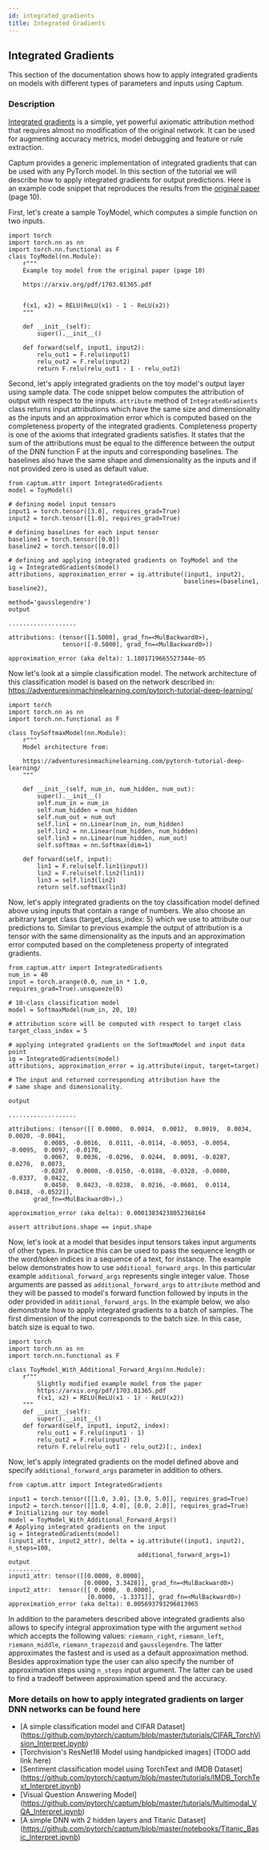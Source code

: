 ```yaml
---
id: integrated_gradients
title: Integrated Gradients
---
```

## Integrated Gradients

This section of the documentation shows how to apply integrated gradients on
models with different types of parameters and inputs using Captum.

### Description

[Integrated gradients](https://arxiv.org/pdf/1703.01365.pdf) is a simple, yet powerful axiomatic attribution method that requires almost no modification of the original network. It can be used for augmenting accuracy metrics, model debugging and feature or rule extraction.

Captum provides a generic implementation of integrated gradients that can be used with any PyTorch model.
In this section of the tutorial we will describe how to apply integrated gradients for output predictions.
Here is an example code snippet that reproduces the results from the [original paper](https://arxiv.org/pdf/1703.01365.pdf) (page 10).

First, let's create a sample ToyModel, which computes a simple function on two inputs.

```
import torch
import torch.nn as nn
import torch.nn.functional as F
class ToyModel(nn.Module):
    r"""
    Example toy model from the original paper (page 10)

    https://arxiv.org/pdf/1703.01365.pdf


    f(x1, x2) = RELU(ReLU(x1) - 1 - ReLU(x2))
    """

    def __init__(self):
        super().__init__()

    def forward(self, input1, input2):
        relu_out1 = F.relu(input1)
        relu_out2 = F.relu(input2)
        return F.relu(relu_out1 - 1 - relu_out2)
```

Second, let's apply integrated gradients on the toy model's output layer using sample data.
The code snippet below computes the attribution of output with respect to the inputs.
`attribute` method of `IntegratedGradients` class returns input attributions which
have the same size and dimensionality as the inputs and an approximation error which
is computed based on the completeness property of the integrated gradients.
Completeness property is one of the axioms that integrated gradients satisfies.
It states that the sum of the attributions must be equal to the difference between
the output of the DNN function F at the inputs and corresponding baselines.
The baselines also have the same shape and dimensionality as the inputs and if not
provided zero is used as default value.
```
from captum.attr import IntegratedGradients
model = ToyModel()

# defining model input tensors
input1 = torch.tensor([3.0], requires_grad=True)
input2 = torch.tensor([1.0], requires_grad=True)

# defining baselines for each input tensor
baseline1 = torch.tensor([0.0])
baseline2 = torch.tensor([0.0])

# defining and applying integrated gradients on ToyModel and the
ig = IntegratedGradients(model)
attributions, approximation_error = ig.attribute((input1, input2),
                                                 baselines=(baseline1, baseline2),
                                                 method='gausslegendre')
output

...................

attributions: (tensor([1.5000], grad_fn=<MulBackward0>),
               tensor([-0.5000], grad_fn=<MulBackward0>))

approximation_error (aka delta): 1.1801719665527344e-05
```

Now let's look at a simple classification model. The network architecture of this
classification model is based on the network described in:
https://adventuresinmachinelearning.com/pytorch-tutorial-deep-learning/

```
import torch
import torch.nn as nn
import torch.nn.functional as F

class ToySoftmaxModel(nn.Module):
    r"""
    Model architecture from:

    https://adventuresinmachinelearning.com/pytorch-tutorial-deep-learning/
    """

    def __init__(self, num_in, num_hidden, num_out):
        super().__init__()
        self.num_in = num_in
        self.num_hidden = num_hidden
        self.num_out = num_out
        self.lin1 = nn.Linear(num_in, num_hidden)
        self.lin2 = nn.Linear(num_hidden, num_hidden)
        self.lin3 = nn.Linear(num_hidden, num_out)
        self.softmax = nn.Softmax(dim=1)

    def forward(self, input):
        lin1 = F.relu(self.lin1(input))
        lin2 = F.relu(self.lin2(lin1))
        lin3 = self.lin3(lin2)
        return self.softmax(lin3)
```

Now, let's apply integrated gradients on the toy classification model defined
above using inputs that contain a range of numbers. We also choose an arbitrary
target class (target_class_index: 5) which we use to attribute our predictions to.
Similar to previous example the output of attribution is a tensor with the same
dimensionality as the inputs and an approximation error computed based on the
completeness property of integrated gradients.

```
from captum.attr import IntegratedGradients
num_in = 40
input = torch.arange(0.0, num_in * 1.0, requires_grad=True).unsqueeze(0)

# 10-class classification model
model = SoftmaxModel(num_in, 20, 10)

# attribution score will be computed with respect to target class
target_class_index = 5

# applying integrated gradients on the SoftmaxModel and input data point
ig = IntegratedGradients(model)
attributions, approximation_error = ig.attribute(input, target=target)

# The input and returned corresponding attribution have the
# same shape and dimensionality.

output

...................

attributions: (tensor([[ 0.0000,  0.0014,  0.0012,  0.0019,  0.0034,  0.0020, -0.0041,  
          0.0085, -0.0016,  0.0111, -0.0114, -0.0053, -0.0054, -0.0095,  0.0097, -0.0170,
          0.0067,  0.0036, -0.0296,  0.0244,  0.0091, -0.0287,  0.0270,  0.0073,
         -0.0287,  0.0008, -0.0150, -0.0188, -0.0328, -0.0080, -0.0337,  0.0422,
          0.0450,  0.0423, -0.0238,  0.0216, -0.0601,  0.0114,  0.0418, -0.0522]],
       grad_fn=<MulBackward0>),)

approximation_error (aka delta): 0.00013834238052368164

assert attributions.shape == input.shape
```

Now, let's look at a model that besides input tensors takes input arguments of
other types. In practice this can be used to pass the sequence length or the
word/token indices in a sequence of a text, for instance. The example below
demonstrates how to use `additional_forward_args`. In this particular example
`additional_forward_args` represents single integer value.
Those arguments are passed as `additional_forward_args` to `attribute` method and
they will be passed to model's forward function followed by inputs in the oder
provided in `additional_forward_args`. In the example below, we also demonstrate
how to apply integrated gradients to a batch of samples. The first dimension of
the input corresponds to the batch size.
In this case, batch size is equal to two.

```
import torch
import torch.nn as nn
import torch.nn.functional as F

class ToyModel_With_Additional_Forward_Args(nn.Module):
    r"""
        Slightly modified example model from the paper
        https://arxiv.org/pdf/1703.01365.pdf
        f(x1, x2) = RELU(ReLU(x1 - 1) - ReLU(x2))
    """
    def __init__(self):
        super().__init__()
    def forward(self, input1, input2, index):
        relu_out1 = F.relu(input1 - 1)
        relu_out2 = F.relu(input2)
        return F.relu(relu_out1 - relu_out2)[:, index]
```

Now, let's apply integrated gradients on the model defined above and specify
`additional_forward_args` parameter in addition to others.

```
from captum.attr import IntegratedGradients

input1 = torch.tensor([[1.0, 3.0], [3.0, 5.0]], requires_grad=True)
input2 = torch.tensor([[1.0, 4.0], [0.0, 2.0]], requires_grad=True)
# Initializing our toy model
model = ToyModel_With_Additional_Forward_Args()
# Applying integrated gradients on the input
ig = IntegratedGradients(model)
(input1_attr, input2_attr), delta = ig.attribute((input1, input2), n_steps=100,
                                    additional_forward_args=1)
output
.........
input1_attr: tensor([[0.0000, 0.0000],
                     [0.0000, 3.3428]], grad_fn=<MulBackward0>)
input2_attr:  tensor([[ 0.0000,  0.0000],
                      [0.0000, -1.3371]], grad_fn=<MulBackward0>)
approximation_error (aka delta): 0.005693793296813965
```
In addition to the parameters described above integrated gradients also allows to specify
integral approximation type with the argument `method` which accepts the following values:
`riemann_right`, `riemann_left`, `riemann_middle`, `riemann_trapezoid` and `gausslegendre`.
The latter approximates the fastest and is used as a default approximation  method.
Besides approximation type the user can also specify the number of approximation
steps using `n_steps` input argument. The latter can be used to find a tradeoff
between approximation speed and the accuracy.

### More details on how to apply integrated gradients on larger DNN networks can be found here

* [A simple classification model and CIFAR Dataset] (https://github.com/pytorch/captum/blob/master/tutorials/CIFAR_TorchVision_Interpret.ipynb)
* [Torchvision's ResNet18 Model using handpicked images] (TODO add link here)
* [Sentiment classification model using TorchText and IMDB Dataset] (https://github.com/pytorch/captum/blob/master/tutorials/IMDB_TorchText_Interpret.ipynb)
* [Visual Question Answering Model] (https://github.com/pytorch/captum/blob/master/tutorials/Multimodal_VQA_Interpret.ipynb)
* [A simple DNN with 2 hidden layers and Titanic Dataset] (https://github.com/pytorch/captum/blob/master/notebooks/Titanic_Basic_Interpret.ipynb)
